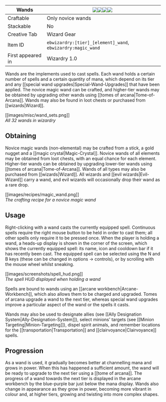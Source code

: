 | Wands |![](https://github.com/Electroblob77/Wizardry/blob/1.12.2/src/main/resources/assets/ebwizardry/textures/items/wand_novice.png)![](https://github.com/Electroblob77/Wizardry/blob/1.12.2/src/main/resources/assets/ebwizardry/textures/items/wand_apprentice.png)![](https://github.com/Electroblob77/Wizardry/blob/1.12.2/src/main/resources/assets/ebwizardry/textures/items/wand_advanced.png)![](https://github.com/Electroblob77/Wizardry/blob/1.12.2/src/main/resources/assets/ebwizardry/textures/items/wand_master.png)|
|---|---|
| Craftable | Only novice wands |
| Stackable | No |
| Creative Tab | Wizard Gear |
| Item ID | `ebwizardry:[tier]_[element]_wand`, `ebwizardry:magic_wand` |
| First appeared in | Wizardry 1.0 |

Wands are the implements used to cast spells. Each wand holds a certain number of spells and a certain quantity of mana, which depend on its tier and any [[special wand upgrades|Special-Wand-Upgrades]] that have been applied. The novice magic wand can be crafted, and higher-tier wands may be obtained by upgrading other wands using [[tomes of arcana|Tome-of-Arcana]]. Wands may also be found in loot chests or purchased from [[wizards|Wizard]].

[[images/misc/wand_sets.png]]  
_All 32 wands in wizardry_

## Obtaining
Novice magic wands (non-elemental) may be crafted from a stick, a gold nugget and a [[magic crystal|Magic-Crystal]]. Novice wands of all elements may be obtained from loot chests, with an equal chance for each element. Higher-tier wands can be obtained by upgrading lower-tier wands using [[tomes of arcana|Tome-of-Arcana]]. Wands of all types may also be purchased from [[wizards|Wizard]]. All wizards and [[evil wizards|Evil-Wizard]] carry a wand, and evil wizards will occasionally drop their wand as a rare drop.

[[images/recipes/magic_wand.png]]  
_The crafting recipe for a novice magic wand_

## Usage
Right-clicking with a wand casts the currently equipped spell. Continuous spells require the right mouse button to be held in order to cast them; all other spells only require it to be pressed once. When the player is holding a wand, a heads-up display is shown in the corner of the screen, which shows the currently equipped spell: its name, icon and cooldown bar if it has recently been cast. The equipped spell can be selected using the N and B keys (these can be changed in options -> controls), or by scrolling with the mouse wheel whilst sneaking.

[[images/screenshots/spell_hud.png]]  
_The spell HUD displayed when holding a wand_

Spells are bound to wands using an [[arcane workbench|Arcane-Workbench]], which also allows them to be charged and upgraded. Tomes of arcana upgrade a wand to the next tier, whereas special wand upgrades improve a particular aspect of the wand or the spells it casts.

Wands may also be used to designate allies (see [[Ally Designation System|Ally-Designation-System]]), select minions' targets (see [[Minion Targeting|Minion-Targeting]]), dispel spirit animals, and remember locations for the [[transportation|Transportation]] and [[clairvoyance|Clairvoyance]] spells.

## Progression
As a wand is used, it gradually becomes better at channelling mana and grows in power. When this has happened a sufficient amount, the wand will be ready to upgrade to the next tier using a [[tome of arcana]]. The progress of a wand towards the next tier is displayed in the arcane workbench by the blue-purple bar just below the mana display. Wands also change in appearance as they grow in power, becoming more vibrant in colour and, at higher tiers, growing and twisting into more complex shapes.